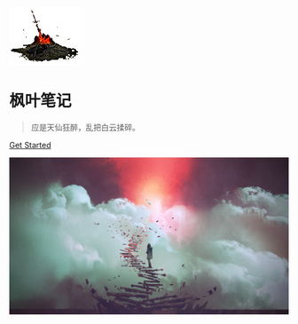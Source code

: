 <!-- _coverpage.md -->


<!-- 图标 -->
![logo](./public/img/gouhuo.gif)

# 枫叶笔记

> 应是天仙狂醉，乱把白云揉碎。  

[Get Started](/DME.md)

<!-- 背景图片 -->
![](./public/img/background.jpg)